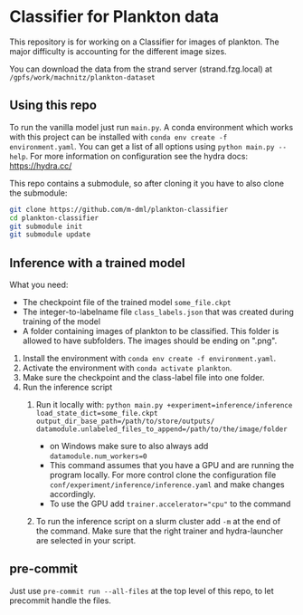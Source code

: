 Classifier for Plankton data
============================

This repository is for working on a Classifier for images of plankton.
The major difficulty is accounting for the different image sizes.

You can download the data from the strand server (strand.fzg.local) at
`/gpfs/work/machnitz/plankton-dataset`


Using this repo
-------------------------------
To run the vanilla model just run `main.py`. A conda environment which works with this project can be installed
with `conda env create -f environment.yaml`.
You can get a list of all options using `python main.py --help`.
For more information on configuration see the hydra docs: https://hydra.cc/

This repo contains a submodule, so after cloning it you have to also clone the submodule:

```bash
git clone https://github.com/m-dml/plankton-classifier
cd plankton-classifier
git submodule init
git submodule update
```

Inference with a trained model
-------------------------------

What you need:
- The checkpoint file of the trained model `some_file.ckpt`
- The integer-to-labelname file `class_labels.json` that was created during training of the model
- A folder containing images of plankton to be classified. This folder is allowed to have subfolders. The images should
be ending on ".png".

1. Install the environment with ``conda env create -f environment.yaml``.
2. Activate the environment with ``conda activate plankton``.
3. Make sure the checkpoint and the class-label file into one folder.
4. Run the inference script
   1. Run it locally with: ``python main.py +experiment=inference/inference load_state_dict=some_file.ckpt
   output_dir_base_path=/path/to/store/outputs/ datamodule.unlabeled_files_to_append=/path/to/the/image/folder``
      - on Windows make sure to also always add ``datamodule.num_workers=0``
      - This command assumes that you have a GPU and are running the program locally. For more control clone the
      configuration file ``conf/experiment/inference/inference.yaml`` and make changes accordingly.
      - To use the GPU add ``trainer.accelerator="cpu"`` to the command

   2. To run the inference script on a slurm cluster add ``-m`` at the end of the command. Make sure that the right
   trainer and hydra-launcher are selected in your script.

pre-commit
---------
Just use `pre-commit run --all-files` at the top level of this repo, to
let precommit handle the files.
